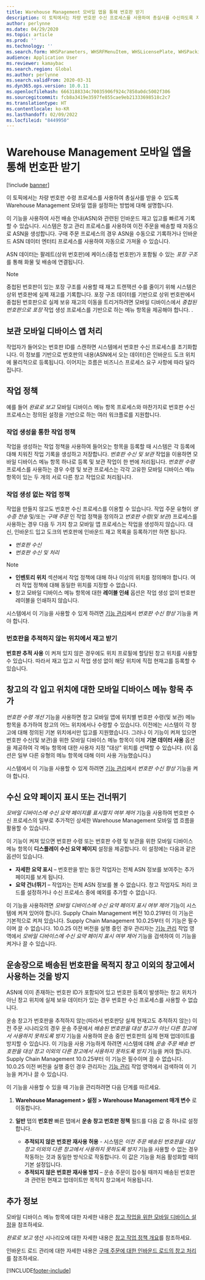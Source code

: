 ```yaml
---
title: Warehouse Management 모바일 앱을 통해 번호판 받기
description: 이 토픽에서는 차량 번호판 수신 프로세스를 사용하여 총실사를 수신하도록 지원하도록 Warehouse Management 모바일 앱을 설정하는 방법에 대해 설명합니다.
author: perlynne
ms.date: 04/29/2020
ms.topic: article
ms.prod: ''
ms.technology: ''
ms.search.form: WHSParameters, WHSRFMenuItem, WHSLicensePlate, WHSPackingStructure
audience: Application User
ms.reviewer: kamaybac
ms.search.region: Global
ms.author: perlynne
ms.search.validFrom: 2020-03-31
ms.dyn365.ops.version: 10.0.11
ms.openlocfilehash: 6663188334c70035906f924c7850a0dc5002f306
ms.sourcegitcommit: fcb8a3419e3597fe855cae9eb21333698518c2c7
ms.translationtype: HT
ms.contentlocale: ko-KR
ms.lasthandoff: 02/09/2022
ms.locfileid: "8449950"
---
```

# <a name="license-plate-receiving-via-the-warehouse-management-mobile-app"></a>Warehouse Management 모바일 앱을 통해 번호판 받기

[!include [banner](../includes/banner.md)]

이 토픽에서는 차량 번호판 수령 프로세스를 사용하여 총실사를 받을 수 있도록 Warehouse Management 모바일 앱을 설정하는 방법에 대해 설명합니다.

이 기능을 사용하여 사전 배송 안내(ASN)와 관련된 인바운드 재고 입고를 빠르게 기록할 수 있습니다. 시스템은 창고 관리 프로세스를 사용하여 이전 주문을 배송할 때 자동으로 ASN을 생성합니다. 구매 주문 프로세스의 경우 ASN을 수동으로 기록하거나 인바운드 ASN 데이터 엔터티 프로세스를 사용하여 자동으로 가져올 수 있습니다.

ASN 데이터는 팔레트(상위 번호판)에 케이스(중첩 번호판)가 포함될 수 있는 *포장 구조* 를 통해 화물 및 배송에 연결됩니다.

> [!NOTE]
> 중첩된 번호판이 있는 포장 구조를 사용할 때 재고 트랜잭션 수를 줄이기 위해 시스템은 상위 번호판에 실제 재고를 기록합니다. 포장 구조 데이터를 기반으로 상위 번호판에서 중첩된 번호판으로 실제 보유 재고의 이동을 트리거하려면 모바일 디바이스에서 *중첩된 번호판으로 포장* 작업 생성 프로세스를 기반으로 하는 메뉴 항목을 제공해야 합니다. .

## <a name="warehousing-mobile-device-app-processing"></a>보관 모바일 디바이스 앱 처리

작업자가 들어오는 번호판 ID를 스캔하면 시스템에서 번호판 수신 프로세스를 초기화합니다. 이 정보를 기반으로 번호판의 내용(ASN에서 오는 데이터)은 인바운드 도크 위치에 물리적으로 등록됩니다. 이어지는 흐름은 비즈니스 프로세스 요구 사항에 따라 달라집니다.

## <a name="work-policies"></a>작업 정책

예를 들어 *완료로 보고* 모바일 디바이스 메뉴 항목 프로세스와 마찬가지로 번호판 수신 프로세스는 정의된 설정을 기반으로 하는 여러 워크플로를 지원합니다.

### <a name="work-policies-with-work-creation"></a>작업 생성을 통한 작업 정책

작업을 생성하는 작업 정책을 사용하여 들어오는 항목을 등록할 때 시스템은 각 등록에 대해 치워진 작업 기록을 생성하고 저장합니다. *번호판 수신 및 보관* 작업을 이용하면 모바일 디바이스 메뉴 항목 하나로 등록 및 보관 작업이 한 번에 처리됩니다. *번호판 수령* 프로세스를 사용하는 경우 수령 및 보관 프로세스는 각각 고유한 모바일 디바이스 메뉴 항목이 있는 두 개의 서로 다른 창고 작업으로 처리됩니다.

### <a name="work-policies-without-work-creation"></a>작업 생성 없는 작업 정책

작업을 만들지 않고도 번호판 수신 프로세스를 이용할 수 있습니다. 작업 주문 유형이 *영수증 전송* 및/또는 *구매 주문* 인 작업 정책을 정의하고 *번호판 수령(및 보관)* 프로세스를 사용하는 경우 다음 두 가지 창고 모바일 앱 프로세스는 작업을 생성하지 않습니다. 대신, 인바운드 입고 도크의 번호판에 인바운드 재고 목록을 등록하기만 하면 됩니다.

- *번호판 수신*
- *번호판 수신 및 처리*

> [!NOTE]
> - **인벤토리 위치** 섹션에서 작업 정책에 대해 하나 이상의 위치를 정의해야 합니다. 여러 작업 정책에 대해 동일한 위치를 지정할 수 없습니다.
> - 창고 모바일 디바이스 메뉴 항목에 대한 **레이블 인쇄** 옵션은 작업 생성 없이 번호판 레이블을 인쇄하지 않습니다.

시스템에서 이 기능을 사용할 수 있게 하려면 [기능 관리](../../fin-ops-core/fin-ops/get-started/feature-management/feature-management-overview.md)에서 *번호판 수신 향상* 기능을 켜야 합니다.

### <a name="receive-inventory-on-a-location-that-doesnt-track-license-plates"></a>번호판을 추적하지 않는 위치에서 재고 받기

**번호판 추적 사용** 이 켜져 있지 않은 경우에도 위치 프로필에 할당된 창고 위치를 사용할 수 있습니다. 따라서 재고 입고 시 작업 생성 없이 해당 위치에 직접 현재고를 등록할 수 있습니다.

## <a name="add-mobile-device-menu-items-for-each-receiving-location-in-a-warehouse"></a>창고의 각 입고 위치에 대한 모바일 디바이스 메뉴 항목 추가

*번호판 수령 개선* 기능을 사용하면 창고 모바일 앱에 위치별 번호판 수령(및 보관) 메뉴 항목을 추가하여 창고의 어느 위치에서나 수령할 수 있습니다. 이전에는 시스템이 각 창고에 대해 정의된 기본 위치에서만 입고를 지원했습니다. 그러나 이 기능이 켜져 있으면 번호판 수신(및 보관)을 위한 모바일 디바이스 메뉴 항목이 이제 **기본 데이터 사용** 옵션을 제공하여 각 메뉴 항목에 대한 사용자 지정 "대상" 위치를 선택할 수 있습니다. (이 옵션은 일부 다른 유형의 메뉴 항목에 대해 이미 사용 가능했습니다.)

시스템에서 이 기능을 사용할 수 있게 하려면 [기능 관리](../../fin-ops-core/fin-ops/get-started/feature-management/feature-management-overview.md)에서 *번호판 수신 향상* 기능을 켜야 합니다.

## <a name="show-or-skip-the-receiving-summary-page"></a>수신 요약 페이지 표시 또는 건너뛰기

*모바일 디바이스에 수신 요약 페이지를 표시할지 여부 제어* 기능을 사용하여 번호판 수신 프로세스의 일부로 추가적인 상세한 Warehouse Management 모바일 앱 흐름을 활용할 수 있습니다.

이 기능이 켜져 있으면 번호판 수령 또는 번호판 수령 및 보관을 위한 모바일 디바이스 메뉴 항목이 **디스플레이 수신 요약 페이지** 설정을 제공합니다. 이 설정에는 다음과 같은 옵션이 있습니다.

- **자세한 요약 표시** – 번호판을 받는 동안 작업자는 전체 ASN 정보를 보여주는 추가 페이지를 보게 됩니다.
- **요약 건너뛰기** – 작업자는 전체 ASN 정보를 볼 수 없습니다. 창고 작업자도 처리 코드를 설정하거나 수신 프로세스 중에 예외를 추가할 수 없습니다.

이 기능을 사용하려면 *모바일 디바이스에 수신 요약 페이지 표시 여부 제어* 기능이 시스템에 켜져 있어야 합니다. Supply Chain Management 버전 10.0.21부터 이 기능은 기본적으로 켜져 있습니다. Supply Chain Management 10.0.25부터 이 기능은 필수이며 끌 수 없습니다. 10.0.25 이전 버전을 실행 중인 경우 관리자는 [기능 관리](../../fin-ops-core/fin-ops/get-started/feature-management/feature-management-overview.md) 작업 영역에서 *모바일 디바이스에 수신 요약 페이지 표시 여부 제어* 기능을 검색하여 이 기능을 켜거나 끌 수 있습니다.

## <a name="prevent-transfer-ordershipped-license-plates-from-being-used-at-warehouses-other-than-the-destination-warehouse"></a>운송장으로 배송된 번호판을 목적지 창고 이외의 창고에서 사용하는 것을 방지

ASN에 이미 존재하는 번호판 ID가 포함되어 있고 번호판 등록이 발생하는 창고 위치가 아닌 창고 위치에 실제 보유 데이터가 있는 경우 번호판 수신 프로세스를 사용할 수 없습니다.

운송 창고가 번호판을 추적하지 않는(따라서 번호판당 실제 현재고도 추적하지 않는) 이전 주문 시나리오의 경우 운송 주문에서 *배송된 번호판을 대상 창고가 아닌 다른 창고에서 사용하지 못하도록 방지* 기능을 사용하여 운송 중인 번호판의 실제 현재 업데이트를 방지할 수 있습니다. 이 기능을 사용 가능하게 하려면 시스템에 대해 *운송 주문 배송 번호판을 대상 창고 이외의 다른 창고에서 사용하지 못하도록 방지* 기능을 켜야 합니다. Supply Chain Management 10.0.25부터 이 기능은 필수이며 끌 수 없습니다. 10.0.25 이전 버전을 실행 중인 경우 관리자는 [기능 관리](../../fin-ops-core/fin-ops/get-started/feature-management/feature-management-overview.md) 작업 영역에서 검색하여 이 기능을 켜거나 끌 수 있습니다.

이 기능을 사용할 수 있을 때 기능을 관리하려면 다음 단계를 따르세요.

1. **Warehouse Management \> 설정 \> Warehouse Management 매개 변수** 로 이동합니다.
1. **일반** 탭의 **번호판** 빠른 탭에서 **운송 창고 번호판 정책** 필드를 다음 값 중 하나로 설정합니다.

    - **추적되지 않은 번호판 재사용 허용** - 시스템은 *이전 주문 배송된 번호판을 대상 창고 이외의 다른 창고에서 사용하지 못하도록 방지* 기능을 사용할 수 없는 경우 작동하는 것과 동일한 방식으로 작동합니다. 이 값은 기능을 처음 활성화할 때의 기본 설정입니다.
    - **추적되지 않은 번호판 재사용 방지** – 운송 주문이 접수될 때까지 배송된 번호판과 관련된 현재고 업데이트만 목적지 창고에서 허용됩니다.

## <a name="more-information"></a>추가 정보

모바일 디바이스 메뉴 항목에 대한 자세한 내용은 [창고 작업을 위한 모바일 디바이스 설정](configure-mobile-devices-warehouse.md)을 참조하세요.

*완료로 보고* 생산 시나리오에 대한 자세한 내용은 [창고 작업 정책 개요](warehouse-work-policies.md)를 참조하세요.

인바운드 로드 관리에 대한 자세한 내용은 [구매 주문에 대한 인바운드 로드의 창고 처리](inbound-load-handling.md)를 참조하세요.


[!INCLUDE[footer-include](../../includes/footer-banner.md)]